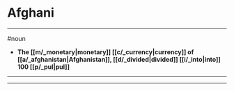 # Afghani
---
#noun
- **The [[m/_monetary|monetary]] [[c/_currency|currency]] of [[a/_afghanistan|Afghanistan]], [[d/_divided|divided]] [[i/_into|into]] 100 [[p/_pul|pul]]**
---
---
